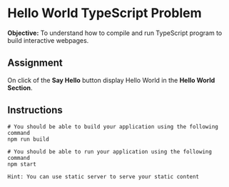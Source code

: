 # Hello World TypeScript Problem

**Objective:** To understand how to compile and run TypeScript program to build interactive webpages.

## Assignment
On click of the **Say Hello** button display Hello World in the **Hello World Section**.

## Instructions
```
# You should be able to build your application using the following command
npm run build

# You should be able to run your application using the following command
npm start

Hint: You can use static server to serve your static content
```